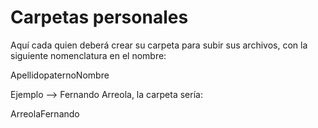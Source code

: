 # Carpetas personales
Aquí cada quien deberá crear su carpeta para subir sus archivos, con la siguiente nomenclatura en el nombre:

ApellidopaternoNombre

Ejemplo --> Fernando Arreola, la carpeta sería:

ArreolaFernando
